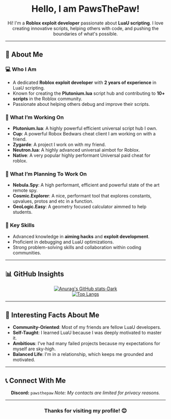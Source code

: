 <h1 align="center"> Hello, I am PawsThePaw! </h1>

<p align="center">
  Hi! I'm a <b>Roblox exploit developer</b> passionate about <b>LuaU scripting</b>.  
  I love creating innovative scripts, helping others with code, and pushing the boundaries of what's possible.  
</p>

---

## 🚀 **About Me**

### 💻 **Who I Am**
- A dedicated **Roblox exploit developer** with **2 years of experience** in LuaU scripting.
- Known for creating the **Plutonium.lua** script hub and contributing to **10+ scripts** in the Roblox community.
- Passionate about helping others debug and improve their scripts.

### 🔨 **What I’m Working On**
- **Plutonium.lua**: A highly powerful efficient universal script hub I own.
- **Cup**: A powerful Robox Bedwars cheat client I am working on with a friend.
- **Zygarde**: A project I work on with my friend.
- **Neutron.lua**: A highly advanced universal aimbot for Roblox.
- **Native**: A very popular highly performant Universal paid cheat for roblox.

### 🔨 **What I’m Planning To Work On**
- **Nebula.Spy**: A high performant, efficient and powerful state of the art remote spy.
- **Cosmic.Explorer**: A nice, performant tool that explores constants, upvalues, protos and etc in a function.
- **GeoLogic.Easy**: A geometry focused calculator aimmed to help students.

### 🌟 **Key Skills**
- Advanced knowledge in **aiming hacks** and **exploit development**.  
- Proficient in debugging and LuaU optimizations.  
- Strong problem-solving skills and collaboration within coding communities.

---

## 📊 **GitHub Insights**

<div align="center">

[![Anurag's GitHub stats-Dark](https://github-readme-stats.vercel.app/api?username=PawsThePaw&show_icons=true&theme=dark#gh-dark-mode-only)](https://github.com/anuraghazra/github-readme-stats#gh-dark-mode-only)  
[![Top Langs](https://github-readme-stats.vercel.app/api/top-langs/?username=PawsThePaw&langs_count=8&theme=dark)](https://github.com/anuraghazra/github-readme-stats)

</div>

---

## 🔎 **Interesting Facts About Me**
- **Community-Oriented**: Most of my friends are fellow LuaU developers.  
- **Self-Taught**: I learned LuaU because I was deeply motivated to master it.  
- **Ambitious**: I’ve had many failed projects because my expectations for myself are sky-high.  
- **Balanced Life**: I'm in a relationship, which keeps me grounded and motivated.  

---

## 📞 **Connect With Me**

<div align="center">
  <b>Discord:</b> <code>pawsthepaw</code>  
  <i>Note: My contacts are limited for privacy reasons.</i>
</div>

---

<h3 align="center">Thanks for visiting my profile! 😊</h3>
